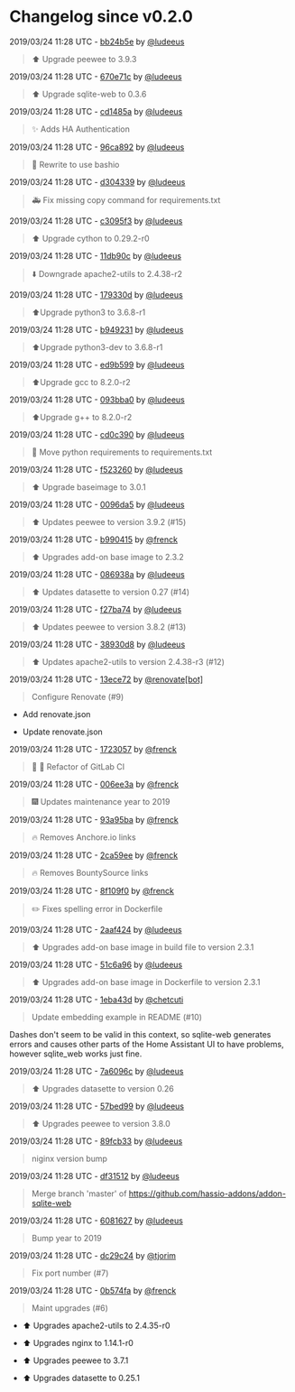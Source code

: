 # Changelog since v0.2.0

2019/03/24 11:28 UTC - [bb24b5e](https://github.com/hassio-addons/addon-sqlite-web/commit/bb24b5ec199cd1cd4de1e48e1a4f8101232698d9) by [@ludeeus](https://github.com/ludeeus)
> ⬆️ Upgrade peewee to 3.9.3 

2019/03/24 11:28 UTC - [670e71c](https://github.com/hassio-addons/addon-sqlite-web/commit/670e71c2f47fa9f0982aa1676cd2c6b9d51a18b9) by [@ludeeus](https://github.com/ludeeus)
> ⬆️ Upgrade sqlite-web to 0.3.6 

2019/03/24 11:28 UTC - [cd1485a](https://github.com/hassio-addons/addon-sqlite-web/commit/cd1485af60a9941ad5908b25c63473aeb39e079c) by [@ludeeus](https://github.com/ludeeus)
> ✨ Adds HA  Authentication 

2019/03/24 11:28 UTC - [96ca892](https://github.com/hassio-addons/addon-sqlite-web/commit/96ca892ed7578fcd3e54acf5d477b857f91ef862) by [@ludeeus](https://github.com/ludeeus)
> 🔨 Rewrite to use bashio 

2019/03/24 11:28 UTC - [d304339](https://github.com/hassio-addons/addon-sqlite-web/commit/d304339e8f2cd4362f76f0f09d9c0f624e81f843) by [@ludeeus](https://github.com/ludeeus)
> 🚑 Fix missing copy command for requirements.txt 

2019/03/24 11:28 UTC - [c3095f3](https://github.com/hassio-addons/addon-sqlite-web/commit/c3095f3a7ef75644dfa1e5678527fa3f77628242) by [@ludeeus](https://github.com/ludeeus)
> ⬆️ Upgrade cython to 0.29.2-r0 

2019/03/24 11:28 UTC - [11db90c](https://github.com/hassio-addons/addon-sqlite-web/commit/11db90c1d7a016326a83bd8b13cca3ee252d45eb) by [@ludeeus](https://github.com/ludeeus)
> ⬇️ Downgrade apache2-utils to 2.4.38-r2 

2019/03/24 11:28 UTC - [179330d](https://github.com/hassio-addons/addon-sqlite-web/commit/179330daf450d1a1695a2d3eb53306696d25b7dc) by [@ludeeus](https://github.com/ludeeus)
> ⬆️Upgrade python3 to 3.6.8-r1 

2019/03/24 11:28 UTC - [b949231](https://github.com/hassio-addons/addon-sqlite-web/commit/b949231bebecc2e8c9b547cbc3dc2ef05445538a) by [@ludeeus](https://github.com/ludeeus)
> ⬆️Upgrade python3-dev to 3.6.8-r1 

2019/03/24 11:28 UTC - [ed9b599](https://github.com/hassio-addons/addon-sqlite-web/commit/ed9b599e35851a94b269c74d58c5566f68b2db39) by [@ludeeus](https://github.com/ludeeus)
> ⬆️Upgrade gcc to 8.2.0-r2 

2019/03/24 11:28 UTC - [093bba0](https://github.com/hassio-addons/addon-sqlite-web/commit/093bba0bb9bc086c6bf6a0a671440aba97ed1b15) by [@ludeeus](https://github.com/ludeeus)
> ⬆️Upgrade g++ to 8.2.0-r2 

2019/03/24 11:28 UTC - [cd0c390](https://github.com/hassio-addons/addon-sqlite-web/commit/cd0c390b142e37654dac9ed7da0af3340e80e540) by [@ludeeus](https://github.com/ludeeus)
> 🔨 Move python requirements to requirements.txt 

2019/03/24 11:28 UTC - [f523260](https://github.com/hassio-addons/addon-sqlite-web/commit/f5232605fc184e595d6bed250f6153380b8aff08) by [@ludeeus](https://github.com/ludeeus)
> :arrow_up: Upgrade baseimage to 3.0.1 

2019/03/24 11:28 UTC - [0096da5](https://github.com/hassio-addons/addon-sqlite-web/commit/0096da5d8c78a2186300e1507ad1ac5216c00045) by [@ludeeus](https://github.com/ludeeus)
> :arrow_up: Updates peewee to version 3.9.2 (#15) 

2019/03/24 11:28 UTC - [b990415](https://github.com/hassio-addons/addon-sqlite-web/commit/b990415b5d956500b3652bcb37f4bc2e11f4a847) by [@frenck](https://github.com/frenck)
> :arrow_up: Upgrades add-on base image to 2.3.2 

2019/03/24 11:28 UTC - [086938a](https://github.com/hassio-addons/addon-sqlite-web/commit/086938a0c8a3bbe21a9fe63bee561b1574fb90a7) by [@ludeeus](https://github.com/ludeeus)
> :arrow_up: Updates datasette to version 0.27 (#14) 

2019/03/24 11:28 UTC - [f27ba74](https://github.com/hassio-addons/addon-sqlite-web/commit/f27ba7427ec40115db86afc3ffae112e2b1f1fd5) by [@ludeeus](https://github.com/ludeeus)
> :arrow_up: Updates peewee to version 3.8.2 (#13) 

2019/03/24 11:28 UTC - [38930d8](https://github.com/hassio-addons/addon-sqlite-web/commit/38930d844e0db58d6ea25264640b861afcc36f9f) by [@ludeeus](https://github.com/ludeeus)
> :arrow_up: Updates apache2-utils to version 2.4.38-r3 (#12) 

2019/03/24 11:28 UTC - [13ece72](https://github.com/hassio-addons/addon-sqlite-web/commit/13ece7276ab8f550de123f6ace77e5c152ecdb4c) by [@renovate[bot]](https://github.com/apps/renovate)
> Configure Renovate (#9)

* Add renovate.json

* Update renovate.json 

2019/03/24 11:28 UTC - [1723057](https://github.com/hassio-addons/addon-sqlite-web/commit/1723057dfbc0a6d3739058964e809878f86eedc9) by [@frenck](https://github.com/frenck)
> :tractor: :rocket: Refactor of GitLab CI 

2019/03/24 11:28 UTC - [006ee3a](https://github.com/hassio-addons/addon-sqlite-web/commit/006ee3a822333743d0e90259eb0b15468886f387) by [@frenck](https://github.com/frenck)
> :fireworks: Updates maintenance year to 2019 

2019/03/24 11:28 UTC - [93a95ba](https://github.com/hassio-addons/addon-sqlite-web/commit/93a95baa298949c5d5a46fee6897ae6049de4311) by [@frenck](https://github.com/frenck)
> :fire: Removes Anchore.io links 

2019/03/24 11:28 UTC - [2ca59ee](https://github.com/hassio-addons/addon-sqlite-web/commit/2ca59ee84b2bd2bfd74a6cd16bda951a2f29b38c) by [@frenck](https://github.com/frenck)
> :fire: Removes BountySource links 

2019/03/24 11:28 UTC - [8f109f0](https://github.com/hassio-addons/addon-sqlite-web/commit/8f109f071feece4778538b8a27a9d89b9cc55aab) by [@frenck](https://github.com/frenck)
> :pencil2: Fixes spelling error in Dockerfile 

2019/03/24 11:28 UTC - [2aaf424](https://github.com/hassio-addons/addon-sqlite-web/commit/2aaf424fd2c44e205119105980df2233a4191ce8) by [@ludeeus](https://github.com/ludeeus)
> :arrow_up: Upgrades add-on base image in build file to version 2.3.1 

2019/03/24 11:28 UTC - [51c6a96](https://github.com/hassio-addons/addon-sqlite-web/commit/51c6a961271b01ce22149b806245127275129abe) by [@ludeeus](https://github.com/ludeeus)
> :arrow_up: Upgrades add-on base image in Dockerfile to version 2.3.1 

2019/03/24 11:28 UTC - [1eba43d](https://github.com/hassio-addons/addon-sqlite-web/commit/1eba43d8a7d80b9141815523d2ddc99e568e7282) by [@chetcuti](https://github.com/chetcuti)
> Update embedding example in README (#10)

Dashes don't seem to be valid in this context, so sqlite-web generates
errors and causes other parts of the Home Assistant UI to have problems,
however sqlite_web works just fine. 

2019/03/24 11:28 UTC - [7a6096c](https://github.com/hassio-addons/addon-sqlite-web/commit/7a6096c316161efa2dbfe877fdbb60b7b477958d) by [@ludeeus](https://github.com/ludeeus)
> :arrow_up: Upgrades datasette to version 0.26 

2019/03/24 11:28 UTC - [57bed99](https://github.com/hassio-addons/addon-sqlite-web/commit/57bed99bcbc227caf79b561f2d3ee186e22ce147) by [@ludeeus](https://github.com/ludeeus)
> :arrow_up: Upgrades peewee to version 3.8.0 

2019/03/24 11:28 UTC - [89fcb33](https://github.com/hassio-addons/addon-sqlite-web/commit/89fcb339d6da984bcf6a25e8ab978161eff5fe92) by [@ludeeus](https://github.com/ludeeus)
> niginx version bump 

2019/03/24 11:28 UTC - [df31512](https://github.com/hassio-addons/addon-sqlite-web/commit/df315127053218c4192af9d191a2cf5e438793d5) by [@ludeeus](https://github.com/ludeeus)
> Merge branch 'master' of https://github.com/hassio-addons/addon-sqlite-web 

2019/03/24 11:28 UTC - [6081627](https://github.com/hassio-addons/addon-sqlite-web/commit/60816278221a4e63109d45400cabee567aff8fd3) by [@ludeeus](https://github.com/ludeeus)
> Bump year to 2019 

2019/03/24 11:28 UTC - [dc29c24](https://github.com/hassio-addons/addon-sqlite-web/commit/dc29c24c3e274f1c0eea4f4cea9e5c157767a6dd) by [@tjorim](https://github.com/tjorim)
> Fix port number (#7) 

2019/03/24 11:28 UTC - [0b574fa](https://github.com/hassio-addons/addon-sqlite-web/commit/0b574fab425615410b10960f46af9c08f9d00150) by [@frenck](https://github.com/frenck)
> Maint upgrades (#6)

* :arrow_up: Upgrades apache2-utils to 2.4.35-r0

* :arrow_up: Upgrades nginx to 1.14.1-r0

* :arrow_up: Upgrades peewee to 3.7.1

* :arrow_up: Upgrades datasette to 0.25.1 

